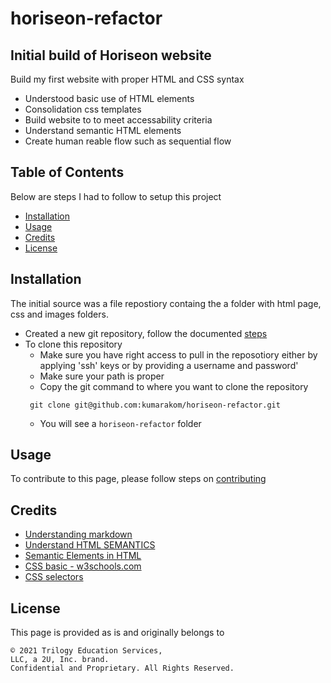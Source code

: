 # horiseon-refactor

## Initial build of Horiseon website 

Build my first website with proper HTML and CSS syntax 
- Understood basic use of HTML elements 
- Consolidation css templates 
- Build website to to meet accessability criteria 
- Understand semantic HTML elements 
- Create human reable flow such as sequential flow


## Table of Contents
Below are steps I had to follow to setup this project
- [Installation](#installation)
- [Usage](#usage)
- [Credits](#credits)
- [License](#license)

## Installation
The initial source was a file repostiory containg the a folder with html page, css and images folders. 
* Created a new git repository, follow the documented [steps](GITHUB_SETUP.md)
* To clone this repository  
  * Make sure you have right access to pull in the reposotiory either by applying 'ssh' keys or by providing a username and password'
  * Make sure your path is proper 
  * Copy the git command to where you want to clone the repository 
   ```
    git clone git@github.com:kumarakom/horiseon-refactor.git
   ```
  * You will see a `horiseon-refactor` folder 

## Usage

To contribute to this page, please follow steps on [contributing](CONTRIBUTING.md)

## Credits

- [Understanding markdown](https://guides.github.com/features/mastering-markdown/)
- [Understand HTML SEMANTICS](https://developer.mozilla.org/en-US/docs/Learn/Accessibility/HTML)
- [Semantic Elements in HTML](https://www.w3schools.com/html/html5_semantic_elements.asp)
- [CSS basic - w3schools.com](https://www.w3schools.com/html/html_css.asp)
- [CSS selectors](https://developer.mozilla.org/en-US/docs/Glossary/CSS_Selector)
## License

This page is provided as is and originally belongs to 
```
© 2021 Trilogy Education Services, 
LLC, a 2U, Inc. brand. 
Confidential and Proprietary. All Rights Reserved.
```


